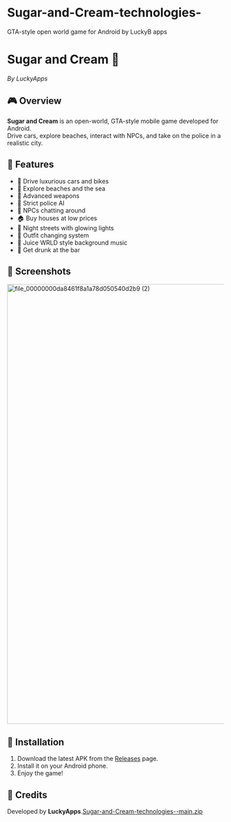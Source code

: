 # Sugar-and-Cream-technologies-
GTA-style open world game for Android by LuckyB apps
# Sugar and Cream 💜
*By LuckyApps*

## 🎮 Overview
**Sugar and Cream** is an open-world, GTA-style mobile game developed for Android.  
Drive cars, explore beaches, interact with NPCs, and take on the police in a realistic city.

## 🌟 Features
- 🚗 Drive luxurious cars and bikes
- 🌊 Explore beaches and the sea
- 🔫 Advanced weapons
- 👮 Strict police AI
- 🕺 NPCs chatting around
- 🏠 Buy houses at low prices
- 🌃 Night streets with glowing lights
- 👔 Outfit changing system
- 🎵 Juice WRLD style background music
- 🍻 Get drunk at the bar

## 📸 Screenshots
<img width="1024" height="1024" alt="file_00000000da8461f8a1a78d050540d2b9 (2)" src="https://github.com/user-attachments/assets/0df5b049-039e-4ef5-b89e-56454b626b3e" />

## 📱 Installation
1. Download the latest APK from the [Releases](../../releases) page.
2. Install it on your Android phone.
3. Enjoy the game!

## 👑 Credits
Developed by **LuckyApps**.[Sugar-and-Cream-technologies--main.zip](https://github.com/user-attachments/files/21696794/Sugar-and-Cream-technologies--main.zip)
